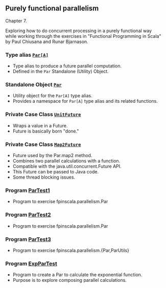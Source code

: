 ## Purely functional parallelism

Chapter 7.

Exploring how to do concurrent processing in a purely functional way<br>
while working through the exercises in "Functional Programming in Scala"<br>
by Paul Chiusana and Runar Bjarnason.

### Type alias [`Par[A]`](https://github.com/grscheller/scheller-linux-archive/blob/master/fpinscala/src/main/scala/fpinscala/parallelism/Par.scala#L27)
* Type alias to produce a future parallel computation.
* Defined in the `Par` Standalone (Utility) Object.

### Standalone Object [`Par`](https://github.com/grscheller/scheller-linux-archive/blob/master/fpinscala/src/main/scala/fpinscala/parallelism/Par.scala#L24-L348)
* Utility object for the `Par[A]` type alias.
* Provides a namespace for `Par[A]` type alias and its related functions. 

### Private Case Class [`UnitFuture`](https://github.com/grscheller/scheller-linux-archive/blob/master/fpinscala/src/main/scala/fpinscala/parallelism/Par.scala#L180-L186)
* Wraps a value in a Future.
* Future is basically born "done."

### Private Case Class [`Map2Future`](https://github.com/grscheller/scheller-linux-archive/blob/master/fpinscala/src/main/scala/fpinscala/parallelism/Par.scala#L188-L347)
* Future used by the Par.map2 method.
* Combines two parallel calculations with a function.
* Compatible with the java.util.concurrent.Future API.
* This Future can be passed to Java code.
* Some thread blocking issues.

### Program [ParTest1](exerciseCode/ParTest1.scala)
* Program to exercise fpinscala.parallelism.Par 

### Program [ParTest2](exerciseCode/ParTest2.scala)
* Program to exercise fpinscala.parallelism.Par 

### Program [ParTest3](exerciseCode/ParTest3.scala)
* Program to exercise fpinscala.parallelism.{Par,ParUtils}

### Program [ExpParTest](exerciseCode/ExpParTest.scala)
* Program to create a Par to calculate the exponential function.
* Purpose is to explore composing parallel calculations.
